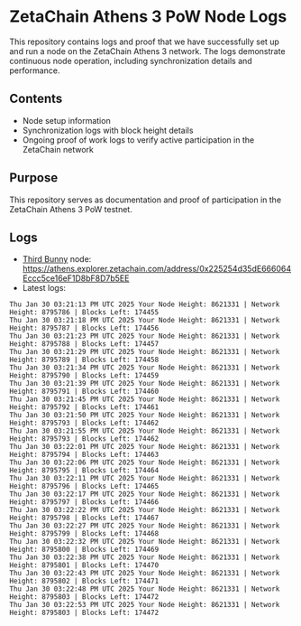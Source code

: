 # ZetaChain Athens 3 PoW Node Logs
This repository contains logs and proof that we have successfully set up and run a node on the ZetaChain Athens 3 network. The logs demonstrate continuous node operation, including synchronization details and performance.

## Contents
- Node setup information
- Synchronization logs with block height details
- Ongoing proof of work logs to verify active participation in the ZetaChain network

## Purpose
This repository serves as documentation and proof of participation in the ZetaChain Athens 3 PoW testnet.

## Logs

- [Third Bunny](https://thirdbunny.xyz/) node: https://athens.explorer.zetachain.com/address/0x225254d35dE666064Eccc5ce16eF1D8bF8D7b5EE
- Latest logs:
```
Thu Jan 30 03:21:13 PM UTC 2025 Your Node Height: 8621331 | Network Height: 8795786 | Blocks Left: 174455
Thu Jan 30 03:21:18 PM UTC 2025 Your Node Height: 8621331 | Network Height: 8795787 | Blocks Left: 174456
Thu Jan 30 03:21:23 PM UTC 2025 Your Node Height: 8621331 | Network Height: 8795788 | Blocks Left: 174457
Thu Jan 30 03:21:29 PM UTC 2025 Your Node Height: 8621331 | Network Height: 8795789 | Blocks Left: 174458
Thu Jan 30 03:21:34 PM UTC 2025 Your Node Height: 8621331 | Network Height: 8795790 | Blocks Left: 174459
Thu Jan 30 03:21:39 PM UTC 2025 Your Node Height: 8621331 | Network Height: 8795791 | Blocks Left: 174460
Thu Jan 30 03:21:45 PM UTC 2025 Your Node Height: 8621331 | Network Height: 8795792 | Blocks Left: 174461
Thu Jan 30 03:21:50 PM UTC 2025 Your Node Height: 8621331 | Network Height: 8795793 | Blocks Left: 174462
Thu Jan 30 03:21:55 PM UTC 2025 Your Node Height: 8621331 | Network Height: 8795793 | Blocks Left: 174462
Thu Jan 30 03:22:01 PM UTC 2025 Your Node Height: 8621331 | Network Height: 8795794 | Blocks Left: 174463
Thu Jan 30 03:22:06 PM UTC 2025 Your Node Height: 8621331 | Network Height: 8795795 | Blocks Left: 174464
Thu Jan 30 03:22:11 PM UTC 2025 Your Node Height: 8621331 | Network Height: 8795796 | Blocks Left: 174465
Thu Jan 30 03:22:17 PM UTC 2025 Your Node Height: 8621331 | Network Height: 8795797 | Blocks Left: 174466
Thu Jan 30 03:22:22 PM UTC 2025 Your Node Height: 8621331 | Network Height: 8795798 | Blocks Left: 174467
Thu Jan 30 03:22:27 PM UTC 2025 Your Node Height: 8621331 | Network Height: 8795799 | Blocks Left: 174468
Thu Jan 30 03:22:32 PM UTC 2025 Your Node Height: 8621331 | Network Height: 8795800 | Blocks Left: 174469
Thu Jan 30 03:22:38 PM UTC 2025 Your Node Height: 8621331 | Network Height: 8795801 | Blocks Left: 174470
Thu Jan 30 03:22:43 PM UTC 2025 Your Node Height: 8621331 | Network Height: 8795802 | Blocks Left: 174471
Thu Jan 30 03:22:48 PM UTC 2025 Your Node Height: 8621331 | Network Height: 8795803 | Blocks Left: 174472
Thu Jan 30 03:22:53 PM UTC 2025 Your Node Height: 8621331 | Network Height: 8795803 | Blocks Left: 174472
```
